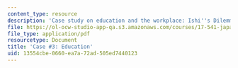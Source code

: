 ```yaml
---
content_type: resource
description: 'Case study on education and the workplace: Ishi''s Dilemma.'
file: https://ol-ocw-studio-app-qa.s3.amazonaws.com/courses/17-541-japanese-politics-and-society-fall-2008/13554cbe0660ea7a72ad505ed7440123_case3.pdf
file_type: application/pdf
resourcetype: Document
title: 'Case #3: Education'
uid: 13554cbe-0660-ea7a-72ad-505ed7440123
---
```

